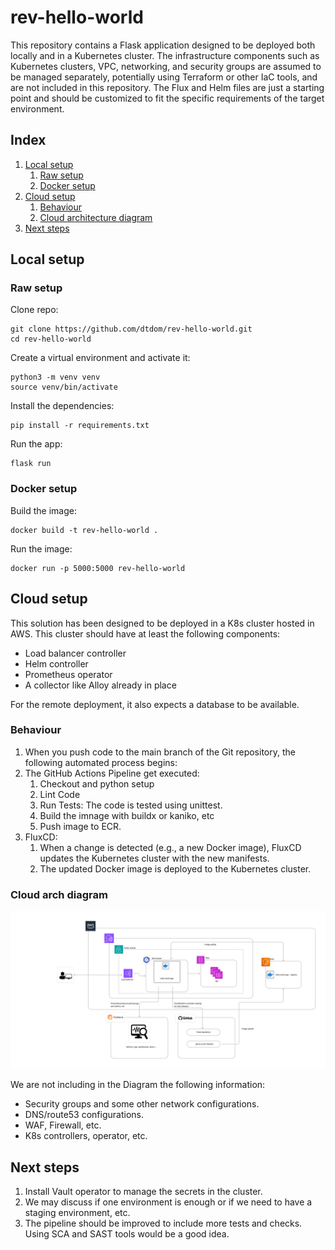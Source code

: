 # rev-hello-world

This repository contains a Flask application designed to be deployed both locally and in a Kubernetes cluster. The infrastructure components such as Kubernetes clusters, VPC, networking, and security groups are assumed to be managed separately, potentially using Terraform or other IaC tools, and are not included in this repository. The Flux and Helm files are just a starting point and should be customized to fit the specific requirements of the target environment.

## Index
1. [Local setup](#local-setup)
    1. [Raw setup](#raw-setup)
    2. [Docker setup](#docker-setup)
2. [Cloud setup](#cloud-setup)
    1. [Behaviour](#behaviour)
    2. [Cloud architecture diagram](#cloud-architecture-diagram)
3. [Next steps](#next-steps)

## Local setup

### Raw setup

Clone repo:
```
git clone https://github.com/dtdom/rev-hello-world.git
cd rev-hello-world

```

Create a virtual environment and activate it:
```
python3 -m venv venv
source venv/bin/activate
```
Install the dependencies:
```
pip install -r requirements.txt
```

Run the app:
```
flask run
```

### Docker setup

Build the image:
```
docker build -t rev-hello-world .
``` 

Run the image:
```
docker run -p 5000:5000 rev-hello-world
``` 

## Cloud setup

This solution has been designed to be deployed in a K8s cluster hosted in AWS. 
This cluster should have at least the following components:

- Load balancer controller
- Helm controller
- Prometheus operator
- A collector like Alloy already in place

For the remote deployment, it also expects a database to be available.

### Behaviour
1. When you push code to the main branch of the Git repository, the following automated process begins:
2. The GitHub Actions Pipeline get executed:
    1. Checkout and python setup
    2. Lint Code
    3. Run Tests: The code is tested using unittest.
    4. Build the imnage with buildx or kaniko, etc
    5. Push image to ECR.
3. FluxCD:
    1. When a change is detected (e.g., a new Docker image), FluxCD updates the Kubernetes cluster with the new manifests.
    2. The updated Docker image is deployed to the Kubernetes cluster.


### Cloud arch diagram

![Diagram](diagram.png)

We are not including in the Diagram the following information:

- Security groups and some other network configurations.
- DNS/route53 configurations.
- WAF, Firewall, etc.
- K8s controllers, operator, etc.

## Next steps

1. Install Vault operator to manage the secrets in the cluster.
2. We may discuss if one environment is enough or if we need to have a staging environment, etc.
3. The pipeline should be improved to include more tests and checks. Using SCA and SAST tools would be a good idea.